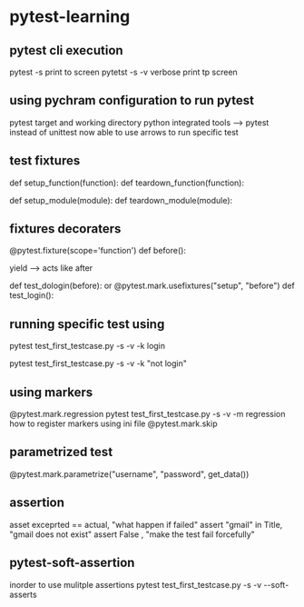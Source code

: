 # pytest-learning

## pytest cli execution

pytest  -s print to screen
pytetst -s -v verbose print tp screen

## using pychram configuration to run pytest
pytest target and working directory
python integrated tools --> pytest instead of unittest 
now able to use arrows to run specific test

## test fixtures

def setup_function(function):
def teardown_function(function):

def setup_module(module):
def teardown_module(module):

## fixtures decoraters
@pytest.fixture(scope='function')
def before():

yield --> acts like after

def test_dologin(before):
or
@pytest.mark.usefixtures("setup", "before")
def test_login():

## running specific test using 
pytest test_first_testcase.py -s -v -k login

pytest test_first_testcase.py -s -v -k "not login"

## using markers
@pytest.mark.regression
pytest test_first_testcase.py -s -v -m regression
how to register markers using ini file
@pytest.mark.skip

## parametrized test 
@pytest.mark.parametrize("username", "password", get_data())

## assertion

asset exceprted == actual, "what happen if failed"
assert "gmail" in Title, "gmail does not exist"
assert False , "make the test fail forcefully"

## pytest-soft-assertion 
inorder to use mulitple assertions
pytest test_first_testcase.py -s -v --soft-asserts
